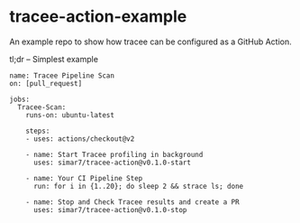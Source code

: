 # tracee-action-example

An example repo to show how tracee can be configured as a GitHub Action.

tl;dr – Simplest example
```
name: Tracee Pipeline Scan
on: [pull_request]

jobs:
  Tracee-Scan:
    runs-on: ubuntu-latest

    steps:
    - uses: actions/checkout@v2

    - name: Start Tracee profiling in background
      uses: simar7/tracee-action@v0.1.0-start

    - name: Your CI Pipeline Step
      run: for i in {1..20}; do sleep 2 && strace ls; done

    - name: Stop and Check Tracee results and create a PR
      uses: simar7/tracee-action@v0.1.0-stop
```
